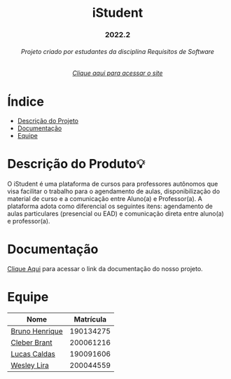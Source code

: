 <h1 align="center">iStudent</h1>

<h3 align="center">2022.2</h3>

<h6 align="center">Projeto criado por estudantes da disciplina Requisitos de Software</h6>

<h6 align="center"><a href="https://istudent-frontend.onrender.com/">Clique aqui para acessar o site</a></h6>

# Índice

- [Descrição do Projeto](#descrição-do-produto💡)
- [Documentação](#documentação)
- [Equipe](#equipe)

# Descrição do Produto💡

<p>
    O iStudent é uma plataforma de cursos para professores autônomos que visa facilitar o trabalho para o agendamento de aulas, disponibilização do material de curso e a comunicação entre Aluno(a) e Professor(a). A plataforma adota como diferencial os seguintes itens: agendamento de aulas particulares (presencial ou EAD) e comunicação direta entre aluno(a) e professor(a).
</p>

# Documentação

[Clique Aqui](https://mdsreq-fga-unb.github.io/2022.2-iStudent/#/./wiki/visaoProduto) para acessar o link da documentação
do nosso projeto.

# Equipe

| Nome                                                 | Matrícula |
| ---------------------------------------------------- | --------- |
| [Bruno Henrique](https://github.com/BrunoHenrique00) | 190134275 |
| [Cleber Brant](https://github.com/Cleberbrant)       | 200061216 |
| [Lucas Caldas](https://github.com/lucascaldasb)      | 190091606 |
| [Wesley Lira](https://github.com/Weslin-0101)        | 200044559 |
